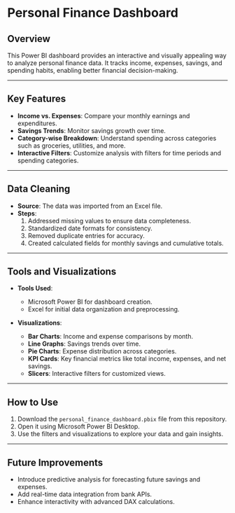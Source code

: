 # Personal Finance Dashboard

## Overview
This Power BI dashboard provides an interactive and visually appealing way to analyze personal finance data. 
It tracks income, expenses, savings, and spending habits, enabling better financial decision-making.

---

## Key Features
- **Income vs. Expenses**: Compare your monthly earnings and expenditures.
- **Savings Trends**: Monitor savings growth over time.
- **Category-wise Breakdown**: Understand spending across categories such as groceries, utilities, and more.
- **Interactive Filters**: Customize analysis with filters for time periods and spending categories.

---

## Data Cleaning
- **Source**: The data was imported from an Excel file.
- **Steps**:
  1. Addressed missing values to ensure data completeness.
  2. Standardized date formats for consistency.
  3. Removed duplicate entries for accuracy.
  4. Created calculated fields for monthly savings and cumulative totals.

---

## Tools and Visualizations
- **Tools Used**:
  - Microsoft Power BI for dashboard creation.
  - Excel for initial data organization and preprocessing.

- **Visualizations**:
  - **Bar Charts**: Income and expense comparisons by month.
  - **Line Graphs**: Savings trends over time.
  - **Pie Charts**: Expense distribution across categories.
  - **KPI Cards**: Key financial metrics like total income, expenses, and net savings.
  - **Slicers**: Interactive filters for customized views.

---

## How to Use
1. Download the `personal_finance_dashboard.pbix` file from this repository.
2. Open it using Microsoft Power BI Desktop.
3. Use the filters and visualizations to explore your data and gain insights.

---

## Future Improvements
- Introduce predictive analysis for forecasting future savings and expenses.
- Add real-time data integration from bank APIs.
- Enhance interactivity with advanced DAX calculations.
